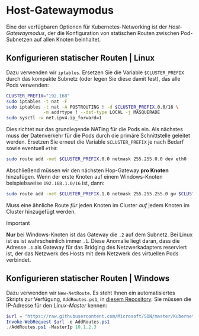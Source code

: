 # <a name="host-gateway-mode"></a>Host-Gatewaymodus #
Eine der verfügbaren Optionen für Kubernetes-Networking ist der *Host-Gatewaymodus*, der die Konfiguration von statischen Routen zwischen Pod-Subnetzen auf allen Knoten beinhaltet.


## <a name="configuring-static-routes--linux"></a>Konfigurieren statischer Routen | Linux ##
Dazu verwenden wir `iptables`. Ersetzen Sie die Variable `$CLUSTER_PREFIX` durch das kompakte Subnetz (oder legen Sie diese damit fest), das alle Pods verwenden:

```bash
CLUSTER_PREFIX="192.168"
sudo iptables -t nat -F
sudo iptables -t nat -A POSTROUTING ! -d $CLUSTER_PREFIX.0.0/16 \
              -m addrtype ! --dst-type LOCAL -j MASQUERADE
sudo sysctl -w net.ipv4.ip_forward=1
```

Dies richtet nur das grundlegende NATing für die Pods ein. Als nächstes muss der Datenverkehr für die Pods durch die primäre Schnittstelle geleitet werden. Ersetzen Sie erneut die Variable `$CLUSTER_PREFIX` je nach Bedarf sowie eventuell `eth0`:

```bash
sudo route add -net $CLUSTER_PREFIX.0.0 netmask 255.255.0.0 dev eth0
```

Abschließend müssen wir den nächsten Hop-Gateway **pro Knoten** hinzufügen. Wenn der erste Knoten auf einem Windows-Knoten beispielsweise `192.168.1.0/16` ist, dann:

```bash
sudo route add -net $CLUSTER_PREFIX.1.0 netmask 255.255.255.0 gw $CLUSTER_PREFIX.1.2 dev eth0
```

Muss eine ähnliche Route *für* jeden Knoten im Cluster *auf* jedem Knoten im Cluster hinzugefügt werden.


<a name="explanation-2-suffix"></a>
> [!Important]  
> **Nur** bei Windows-Knoten ist das Gateway die `.2` auf dem Subnetz. Bei Linux ist es ist wahrscheinlich immer `.1`. Diese Anomalie liegt daran, dass die Adresse `.1` als Gateway für das Bridging des Netzwerkadapters reserviert ist, der das Netzwerk des Hosts mit dem Netzwerk des virtuellen Pods verbindet.


## <a name="configuring-static-routes--windows"></a>Konfigurieren statischer Routen | Windows ##
Dazu verwenden wir `New-NetRoute`. Es steht Ihnen ein automatisiertes Skripts zur Verfügung, `AddRoutes.ps1`, in [diesem Repository](https://github.com/Microsoft/SDN/blob/master/Kubernetes/windows/AddRoutes.ps1). Sie müssen die IP-Adresse für den *Linux-Master* kennen:

```powershell
$url = "https://raw.githubusercontent.com/Microsoft/SDN/master/Kubernetes/windows/AddRoutes.ps1"
Invoke-WebRequest $url -o AddRoutes.ps1
./AddRoutes.ps1 -MasterIp 10.1.2.3
```
